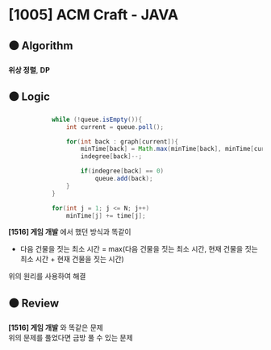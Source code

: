 # [1005] ACM Craft - JAVA

## :black_circle: Algorithm
**위상 정렬**, **DP**

## :black_circle: Logic

```Java
            while (!queue.isEmpty()){
                int current = queue.poll();

                for(int back : graph[current]){
                    minTime[back] = Math.max(minTime[back], minTime[current] + time[current]);
                    indegree[back]--;

                    if(indegree[back] == 0)
                        queue.add(back);
                }
            }

            for(int j = 1; j <= N; j++)
                minTime[j] += time[j];
```

**[1516] 게임 개발** 에서 했던 방식과 똑같이  
- 다음 건물을 짓는 최소 시간 = max(다음 건물을 짓는 최소 시간, 현재 건물을 짓는 최소 시간 + 현재 건물을 짓는 시간)
  
위의 원리를 사용하여 해결

## :black_circle: Review
**[1516] 게임 개발** 와 똑같은 문제  
위의 문제를 풀었다면 금방 풀 수 있는 문제